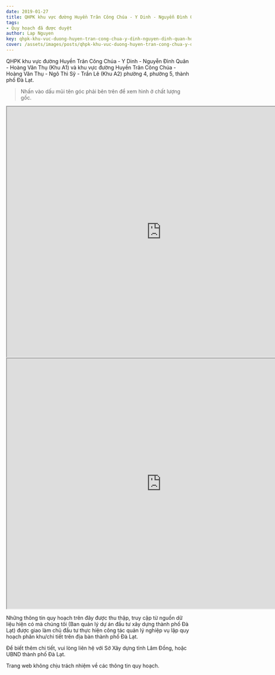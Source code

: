 ```yaml
---
date: 2019-01-27
title: QHPK khu vực đường Huyền Trân Công Chúa - Y Dinh - Nguyễn Đình Quân - Hoàng Văn Thụ (Khu A1) và khu vực đường Huyền Trân Công Chúa - Hoàng Văn Thụ - Ngô Thì Sỹ - Trần Lê (Khu A2) phường 4, phường 5, thành phố Đà Lạt
tags:
- Quy hoạch đã được duyệt
author: Lap Nguyen
key: qhpk-khu-vuc-duong-huyen-tran-cong-chua-y-dinh-nguyen-dinh-quan-hoang-van-thu-khu-a1
cover: /assets/images/posts/qhpk-khu-vuc-duong-huyen-tran-cong-chua-y-dinh-nguyen-dinh-quan-hoang-van-thu-khu-a1.png
---
```


QHPK khu vực đường Huyền Trân Công Chúa - Y Dinh - Nguyễn Đình Quân - Hoàng Văn Thụ (Khu A1) và khu vực đường Huyền Trân Công Chúa - Hoàng Văn Thụ - Ngô Thì Sỹ - Trần Lê (Khu A2) phường 4, phường 5, thành phố Đà Lạt.

> Nhấn vào dấu mũi tên góc phải bên trên để xem hình ở chất lượng gốc.

<iframe src="https://drive.google.com/file/d/1vjdBxcwBbwWh04AhxB2014R9s1zjjO41/preview" width="840" height="680"></iframe>
<!--more-->
<iframe src="https://drive.google.com/file/d/1T4UdI4372hgBw9u-g2CguccNrN-vg3Cw/preview" width="840" height="680"></iframe>

Những thông tin quy hoạch trên đây được thu thập, truy cập từ nguồn dữ liệu hiện có mà chúng tôi 
(Ban quản lý dự án đầu tư xây dựng thành phố Đà Lạt) được giao làm chủ đầu tư thực hiện công tác quản lý nghiệp vụ 
lập quy hoạch phân khu/chi tiết trên địa bàn thành phố Đà Lạt.

Để biết thêm chi tiết, vui lòng liên hệ với Sở Xây dựng tỉnh Lâm Đồng, hoặc UBND thành phố Đà Lạt.

Trang web không chịu trách nhiệm về các thông tin quy hoạch.